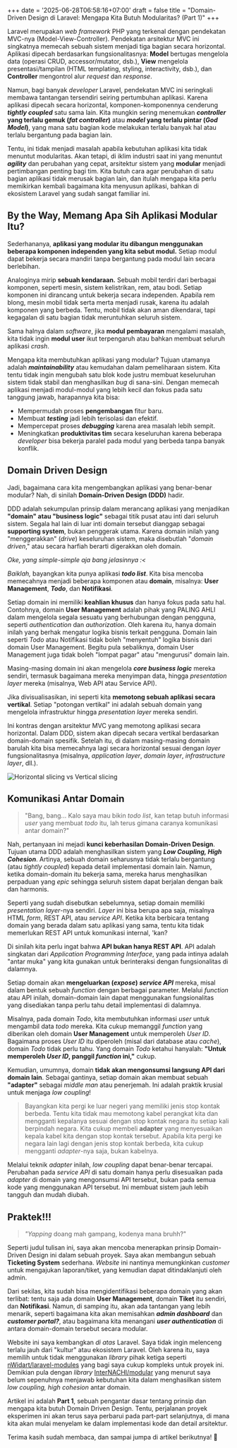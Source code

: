 +++
date = '2025-06-28T06:58:16+07:00'
draft = false
title = "Domain-Driven Design di Laravel: Mengapa Kita Butuh Modularitas? (Part 1)"
+++

Laravel merupakan _web framework_ PHP yang terkenal dengan pendekatan MVC-nya (Model-View-Controller).
Pendekatan arsitektur MVC ini singkatnya memecah sebuah sistem menjadi tiga bagian secara horizontal.
Aplikasi dipecah berdasarkan fungsionalitasnya: **Model** bertugas mengelola data (operasi CRUD, accessor/mutator, dsb.),
**View** mengelola presentasi/tampilan (HTML templating, styling, interactivity, dsb.),
dan **Controller** mengontrol alur _request_ dan _response_.

Namun, bagi banyak _developer_ Laravel, pendekatan MVC ini seringkali membawa tantangan tersendiri seiring pertumbuhan aplikasi.
Karena aplikasi dipecah secara horizontal, komponen-komponennya cenderung **_tightly coupled_** satu sama lain.
Kita mungkin sering menemukan **_controller_ yang terlalu gemuk (_fat controller_)** atau **_model_ yang terlalu pintar (_God Model_)**,
yang mana satu bagian kode melakukan terlalu banyak hal atau terlalu bergantung pada bagian lain.

Tentu, ini tidak menjadi masalah apabila kebutuhan aplikasi kita tidak menuntut modularitas.
Akan tetapi, di iklim industri saat ini yang menuntut **_agility_** dan perubahan yang cepat,
arsitektur sistem yang **modular** menjadi pertimbangan penting bagi tim.
Kita butuh cara agar perubahan di satu bagian aplikasi tidak merusak bagian lain,
dan itulah mengapa kita perlu memikirkan kembali bagaimana kita menyusun aplikasi,
bahkan di ekosistem Laravel yang sudah sangat familiar ini.


## By the Way, Memang Apa Sih Aplikasi Modular Itu?

Sederhananya, **aplikasi yang modular itu dibangun menggunakan beberapa komponen independen yang kita sebut modul.**
Setiap modul dapat bekerja secara mandiri tanpa bergantung pada modul lain secara berlebihan.

Analoginya mirip **sebuah kendaraan.** Sebuah mobil terdiri dari berbagai komponen, seperti mesin, sistem kelistrikan, rem, atau bodi.
Setiap komponen ini dirancang untuk bekerja secara independen. Apabila rem blong, mesin mobil tidak serta merta menjadi rusak,
karena itu adalah komponen yang berbeda. Tentu, mobil tidak akan aman dikendarai,
tapi kegagalan di satu bagian tidak meruntuhkan seluruh sistem.

Sama halnya dalam _software_, jika **modul pembayaran** mengalami masalah, kita tidak ingin **modul user**
ikut terpengaruh atau bahkan membuat seluruh aplikasi _crash_.

Mengapa kita membutuhkan aplikasi yang modular? Tujuan utamanya adalah **_maintainability_** atau kemudahan dalam pemeliharaan sistem.
Kita tentu tidak ingin mengubah satu blok kode justru membuat keseluruhan sistem tidak stabil dan menghasilkan _bug_ di sana-sini.
Dengan memecah aplikasi menjadi modul-modul yang lebih kecil dan fokus pada satu tanggung jawab, harapannya kita bisa:
* Mempermudah proses **pengembangan** fitur baru.
* Membuat **_testing_** jadi lebih terisolasi dan efektif.
* Mempercepat proses **_debugging_** karena area masalah lebih sempit.
* Meningkatkan **produktivitas tim** secara keseluruhan karena beberapa _developer_ bisa bekerja paralel pada modul yang berbeda tanpa banyak konflik.


## Domain Driven Design

Jadi, bagaimana cara kita mengembangkan aplikasi yang benar-benar modular? Nah, di sinilah **Domain-Driven Design (DDD)** hadir.

DDD adalah sekumpulan prinsip dalam merancang aplikasi yang menjadikan **"domain" atau "business logic"** sebagai titik pusat
atau inti dari seluruh sistem. Segala hal lain di luar inti domain tersebut dianggap sebagai **supporting system**, bukan penggerak utama.
Karena domain inilah yang "menggerakkan" (_drive_) keseluruhan sistem, maka disebutlah "_domain driven_,"
atau secara harfiah berarti digerakkan oleh domain.

_Oke, yang simple-simple aja bang jelasinnya :<_

_Baiklah,_ bayangkan kita punya aplikasi **_todo list_**. Kita bisa mencoba memecahnya menjadi beberapa komponen atau **domain**,
misalnya: **User Management**, **_Todo_**, dan **Notifikasi**.

Setiap domain ini memiliki **keahlian khusus** dan hanya fokus pada satu hal. Contohnya, domain **User Management**
adalah pihak yang PALING AHLI dalam mengelola segala sesuatu yang berhubungan dengan pengguna, seperti _authentication_ dan _authorization_.
Oleh karena itu, hanya domain inilah yang berhak mengatur logika bisnis terkait pengguna.
Domain lain seperti _Todo_ atau Notifikasi tidak boleh "menyentuh" logika bisnis dari domain User Management.
Begitu pula sebaliknya, domain User Management juga tidak boleh "lompat pagar" atau "mengurusi" domain lain.

Masing-masing domain ini akan mengelola **_core business logic_** mereka sendiri, termasuk bagaimana mereka menyimpan data,
hingga _presentation layer_ mereka (misalnya, Web API atau Service API).

Jika divisualisasikan, ini seperti kita **memotong sebuah aplikasi secara vertikal**.
Setiap "potongan vertikal" ini adalah sebuah domain yang mengelola infrastruktur hingga _presentation layer_ mereka sendiri.

Ini kontras dengan arsitektur MVC yang memotong aplikasi secara horizontal.
Dalam DDD, sistem akan dipecah secara vertikal berdasarkan domain-domain spesifik.
Setelah itu, di dalam masing-masing domain barulah kita bisa memecahnya lagi secara horizontal
sesuai dengan _layer_ fungsionalitasnya (misalnya, _application layer_, _domain layer_, _infrastructure layer_, dll.).

![Horizontal slicing vs Vertical slicing](/blog/images/horizontal-vs-vertical-slicing.svg)


## Komunikasi Antar Domain

> "Bang, bang... Kalo saya mau bikin _todo list_, kan tetap butuh informasi _user_ yang membuat _todo_ itu,
> lah terus gimana caranya komunikasi antar domain?"

Nah, pertanyaan ini mejadi **kunci keberhasilan Domain-Driven Design**.
Tujuan utama DDD adalah menghasilkan sistem yang **_Low Coupling, High Cohesion_**.
Artinya, sebuah domain seharusnya tidak terlalu bergantung (atau _tightly coupled_) kepada detail implementasi domain lain.
Namun, ketika domain-domain itu bekerja sama, mereka harus menghasilkan perpaduan yang _epic_
sehingga seluruh sistem dapat berjalan dengan baik dan harmonis.

Seperti yang sudah disebutkan sebelumnya, setiap domain memiliki _presentation layer_-nya sendiri.
_Layer_ ini bisa berupa apa saja, misalnya HTML _form_, REST API, atau _service API_.
Ketika kita berbicara tentang domain yang berada dalam satu aplikasi yang sama,
tentu kita tidak memerlukan REST API untuk komunikasi internal, 'kan?  

Di sinilah kita perlu ingat bahwa **API bukan hanya REST API**. API adalah singkatan dari _Application Programming Interface_,
yang pada intinya adalah "antar muka" yang kita gunakan untuk berinteraksi dengan fungsionalitas di dalamnya.

Setiap domain akan **mengeluarkan (_expose_) _service API_** mereka, misal dalam bentuk sebuah _function_ dengan berbagai parameter.
Melalui _function_ atau API inilah, domain-domain lain dapat menggunakan fungsionalitas yang disediakan
tanpa perlu tahu detail implementasi di dalamnya.

Misalnya, pada domain _Todo_, kita membutuhkan informasi _user_ untuk mengambil data _todo_ mereka.
Kita cukup memanggil _function_ yang diberikan oleh domain **User Management** untuk memperoleh _User ID_.
Bagaimana proses _User ID_ itu diperoleh (misal dari database atau _cache_), domain _Todo_ tidak perlu tahu.
Yang domain _Todo_ ketahui hanyalah: **"Untuk memperoleh _User ID_, panggil _function_ ini,"** cukup.

Kemudian, umumnya, domain **tidak akan mengonsumsi langsung API dari domain lain**.
Sebagai gantinya, setiap domain akan membuat sebuah **"adapter"** sebagai _middle man_ atau penerjemah.
Ini adalah praktik krusial untuk menjaga _low coupling_!

> Bayangkan kita pergi ke luar negeri yang memiliki jenis stop kontak berbeda.
> Tentu kita tidak mau memotong kabel perangkat kita dan mengganti kepalanya sesuai dengan stop kontak negara itu setiap kali berpindah negara.
> Kita cukup membeli **adapter** yang menyesuaikan kepala kabel kita dengan stop kontak tersebut.
> Apabila kita pergi ke negara lain lagi dengan jenis stop kontak berbeda, kita cukup mengganti _adapter_-nya saja, bukan kabelnya.

Melalui teknik _adapter_ inilah, _low coupling_ dapat benar-benar tercapai. Perubahan pada _service API_ di satu domain
hanya perlu disesuaikan pada _adapter_ di domain yang mengonsumsi API tersebut, bukan pada semua kode yang menggunakan API tersebut.
Ini membuat sistem jauh lebih tangguh dan mudah diubah.


## Praktek!!!

> _"Yapping_ doang mah gampang, kodenya mana bruhh?"

Seperti judul tulisan ini, saya akan mencoba menerapkan prinsip Domain-Driven Design ini dalam sebuah proyek.
Saya akan membangun sebuah **Ticketing System** sederhana. _Website_ ini nantinya memungkinkan _customer_ untuk mengajukan laporan/tiket,
yang kemudian dapat ditindaklanjuti oleh admin.

Dari sekilas, kita sudah bisa mengidentifikasi beberapa domain yang akan terlibat: tentu saja ada domain **User Management**,
domain **Tiket** itu sendiri, dan **Notifikasi**. Namun, di samping itu, akan ada tantangan yang lebih menarik,
seperti bagaimana kita akan memisahkan **_admin dashboard_** dan **_customer portal?_**,
atau bagaimana kita menangani **_user authentication_** di antara domain-domain tersebut secara modular.

Website ini saya kembangkan _di atas_ Laravel. Saya tidak ingin melenceng terlalu jauh dari "kultur" atau ekosistem Laravel.
Oleh karena itu, saya memilih untuk tidak menggunakan _library_ pihak ketiga
seperti [nWidart/laravel-modules](https://github.com/nWidart/laravel-modules) yang bagi saya cukup kompleks untuk proyek ini. 
Demikian pula dengan _library_ [InterNACHI/modular](https://github.com/InterNACHI/modular) yang menurut saya
belum sepenuhnya menjawab kebutuhan kita dalam menghasilkan sistem _low coupling, high cohesion_ antar domain.

Artikel ini adalah **Part 1**, sebuah pengantar dasar tentang prinsip dan mengapa kita butuh Domain Driven Design.
Tentu, perjalanan proyek eksperimen ini akan terus saya perbarui pada part-part selanjutnya,
di mana kita akan mulai menyelam ke dalam implementasi kode dan detail arsitektur.

Terima kasih sudah membaca, dan sampai jumpa di artikel berikutnya! 👋


